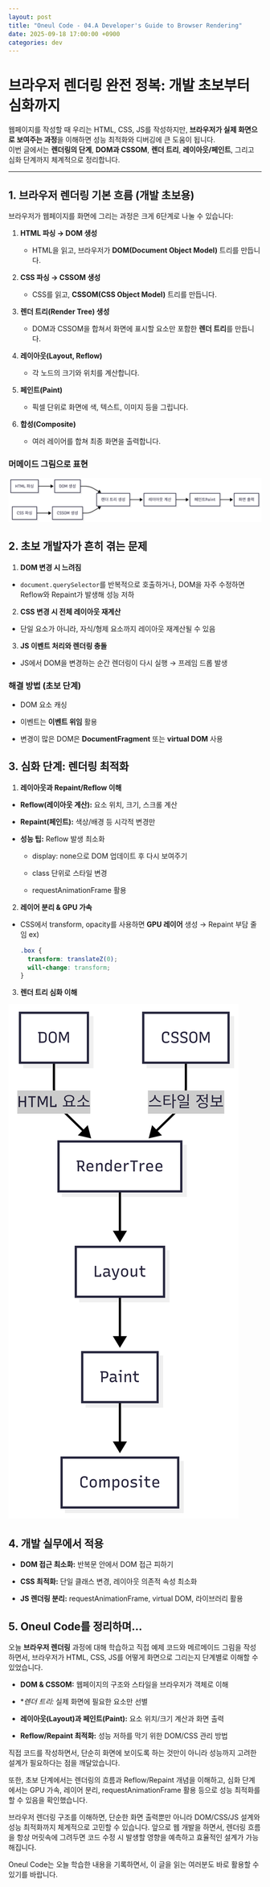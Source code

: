 ```yaml
---
layout: post
title: "Oneul Code - 04.A Developer's Guide to Browser Rendering"
date: 2025-09-18 17:00:00 +0900
categories: dev
---
```


# 브라우저 렌더링 완전 정복: 개발 초보부터 심화까지

웹페이지를 작성할 때 우리는 HTML, CSS, JS를 작성하지만, **브라우저가 실제 화면으로 보여주는 과정**을 이해하면 성능 최적화와 디버깅에 큰 도움이 됩니다.  
이번 글에서는 **렌더링의 단계**, **DOM과 CSSOM**, **렌더 트리**, **레이아웃/페인트**, 그리고 심화 단계까지 체계적으로 정리합니다.

---

## 1. 브라우저 렌더링 기본 흐름 (개발 초보용)

브라우저가 웹페이지를 화면에 그리는 과정은 크게 6단계로 나눌 수 있습니다:

1. **HTML 파싱 → DOM 생성**

   - HTML을 읽고, 브라우저가 **DOM(Document Object Model)** 트리를 만듭니다.

2. **CSS 파싱 → CSSOM 생성**

   - CSS를 읽고, **CSSOM(CSS Object Model)** 트리를 만듭니다.

3. **렌더 트리(Render Tree) 생성**

   - DOM과 CSSOM을 합쳐서 화면에 표시할 요소만 포함한 **렌더 트리**를 만듭니다.

4. **레이아웃(Layout, Reflow)**

   - 각 노드의 크기와 위치를 계산합니다.

5. **페인트(Paint)**

   - 픽셀 단위로 화면에 색, 텍스트, 이미지 등을 그립니다.

6. **합성(Composite)**
   - 여러 레이어를 합쳐 최종 화면을 출력합니다.

### 머메이드 그림으로 표현

![브라우저 랜더링 흐름](/assets/images/browser.png)

## 2. 초보 개발자가 흔히 겪는 문제

1. **DOM 변경 시 느려짐**

- `document.querySelector`를 반복적으로 호출하거나, DOM을 자주 수정하면 Reflow와 Repaint가 발생해 성능 저하

2. **CSS 변경 시 전체 레이아웃 재계산**

- 단일 요소가 아니라, 자식/형제 요소까지 레이아웃 재계산될 수 있음

3. **JS 이벤트 처리와 렌더링 충돌**

- JS에서 DOM을 변경하는 순간 렌더링이 다시 실행 → 프레임 드롭 발생

### 해결 방법 (초보 단계)

- DOM 요소 캐싱

- 이벤트는 **이벤트 위임** 활용

- 변경이 많은 DOM은 **DocumentFragment** 또는 **virtual DOM** 사용

## 3. 심화 단계: 렌더링 최적화

1. **레이아웃과 Repaint/Reflow 이해**

- **Reflow(레이아웃 계산):** 요소 위치, 크기, 스크롤 계산

- **Repaint(페인트):** 색상/배경 등 시각적 변경만

- **성능 팁:** Reflow 발생 최소화

  - display: none으로 DOM 업데이트 후 다시 보여주기

  - class 단위로 스타일 변경

  - requestAnimationFrame 활용

2. **레이어 분리 & GPU 가속**

- CSS에서 transform, opacity를 사용하면 **GPU 레이어** 생성 → Repaint 부담 줄임
  ex)
  ```css
  .box {
    transform: translateZ(0);
    will-change: transform;
  }
  ```

3. **렌더 트리 심화 이해**

![브라우저 심화 흐름](/assets/images/browser1.png)

## 4. 개발 실무에서 적용

- **DOM 접근 최소화:** 반복문 안에서 DOM 접근 피하기

- **CSS 최적화:** 단일 클래스 변경, 레이아웃 의존적 속성 최소화

- **JS 렌더링 분리:** requestAnimationFrame, virtual DOM, 라이브러리 활용

## 5. Oneul Code를 정리하며...

오늘 **브라우저 렌더링** 과정에 대해 학습하고 직접 예제 코드와 메르메이드 그림을 작성하면서, 브라우저가 HTML, CSS, JS를 어떻게 화면으로 그리는지 단계별로 이해할 수 있었습니다.

- **DOM & CSSOM:** 웹페이지의 구조와 스타일을 브라우저가 객체로 이해

- \*_렌더 트리:_ 실제 화면에 필요한 요소만 선별

- **레이아웃(Layout)과 페인트(Paint):** 요소 위치/크기 계산과 화면 출력

- **Reflow/Repaint 최적화:** 성능 저하를 막기 위한 DOM/CSS 관리 방법

직접 코드를 작성하면서, 단순히 화면에 보이도록 하는 것만이 아니라 성능까지 고려한 설계가 필요하다는 점을 깨달았습니다.

또한, 초보 단계에서는 렌더링의 흐름과 Reflow/Repaint 개념을 이해하고,
심화 단계에서는 GPU 가속, 레이어 분리, requestAnimationFrame 활용 등으로 성능 최적화를 할 수 있음을 확인했습니다.

브라우저 렌더링 구조를 이해하면, 단순한 화면 출력뿐만 아니라 DOM/CSS/JS 설계와 성능 최적화까지 체계적으로 고민할 수 있습니다.
앞으로 웹 개발을 하면서, 렌더링 흐름을 항상 머릿속에 그려두면 코드 수정 시 발생할 영향을 예측하고 효율적인 설계가 가능해집니다.

Oneul Code는 오늘 학습한 내용을 기록하면서, 이 글을 읽는 여러분도 바로 활용할 수 있기를 바랍니다.

